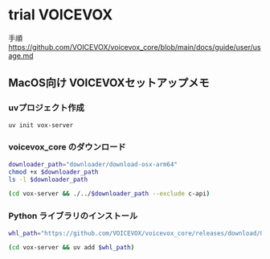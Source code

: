 # trial VOICEVOX

手順
https://github.com/VOICEVOX/voicevox_core/blob/main/docs/guide/user/usage.md

## MacOS向け VOICEVOXセットアップメモ

### uvプロジェクト作成
```sh
uv init vox-server
```

### voicevox_core のダウンロード
```sh
downloader_path="downloader/download-osx-arm64"
chmod +x $downloader_path
ls -l $downloader_path

(cd vox-server && ./../$downloader_path --exclude c-api)
```

### Python ライブラリのインストール
```sh
whl_path="https://github.com/VOICEVOX/voicevox_core/releases/download/0.16.0/voicevox_core-0.16.0-cp310-abi3-macosx_11_0_arm64.whl"

(cd vox-server && uv add $whl_path)
```